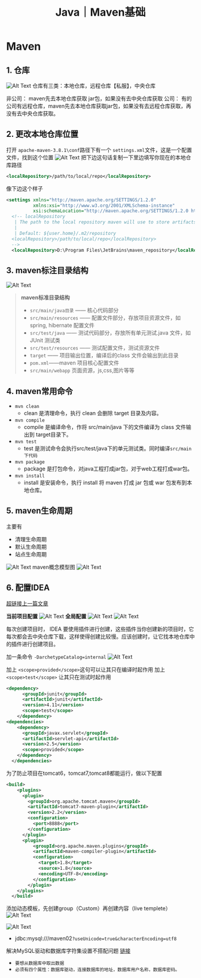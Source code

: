 ﻿---
layout: post
title: Java｜Maven基础
categories: [Java]
description: Maven基础
keywords: 编程语言, Java
mermaid: false
sequence: false
flow: false
mathjax: false
mindmap: false
mindmap2: false
---


# Maven
## 1. 仓库
![Alt Text](/images/posts/20210418094241519.png)
仓库有三类：本地仓库，远程仓库【私服】，中央仓库

非公司： maven先去本地仓库获取 jar包，如果没有去中央仓库获取
公司： 有的公司有远程仓库，maven先去本地仓库获取jar包，如果没有去远程仓库获取，再没有去中央仓库获取。

## 2. 更改本地仓库位置
打开 `apache-maven-3.8.1\conf`路径下有一个  `settings.xml`文件，这是一个配置文件，找到这个位置
![Alt Text](/images/posts/20210418094721924.png)
把下边这句话复制一下里边填写你现在的本地仓库路径
```xml
<localRepository>/path/to/local/repo</localRepository>
```
像下边这个样子
```xml
<settings xmlns="http://maven.apache.org/SETTINGS/1.2.0"
          xmlns:xsi="http://www.w3.org/2001/XMLSchema-instance"
          xsi:schemaLocation="http://maven.apache.org/SETTINGS/1.2.0 http://maven.apache.org/xsd/settings-1.2.0.xsd">
  <!-- localRepository
   | The path to the local repository maven will use to store artifacts.
   |
   | Default: ${user.home}/.m2/repository
  <localRepository>/path/to/local/repo</localRepository>
  -->
  <localRepository>D:\Program Files\JetBrains\maven_repository</localRepository>
```
## 3. maven标注目录结构
![Alt Text](/images/posts/20210418095500394.png)
> **maven标准目录结构**
> -  `src/main/java目录` —— 核心代码部分
> - `src/main/resources` —— 配置文件部分，存放项目资源文件，如 spring, hibernate 配置文件
> - `src/test/java` —— 测试代码部分，存放所有单元测试.java 文件，如 JUnit 测试类
> - `src/test/resources` —— 测试配置文件，测试资源文件
> - `target` —— 项目输出位置，编译后的class 文件会输出到此目录
> - `pom.xml`——maven 项目核心配置文件
> - `src/main/webapp` 页面资源，js,css,图片等等
## 4. maven常用命令
- `mvn clean`
	- clean 是清理命令，执行 clean 会删除 target 目录及内容。
- `mvn compile`
	- compile 是编译命令，作将 src/main/java 下的文件编译为 class 文件输出到 target目录下。
- `mvn test`
	- test 是测试命令会执行src/test/java下的单元测试类。同时编译`src/main下代码`
- `mvn package`
	-  package 是打包命令，对java工程打成jar包，对于web工程打成war包。
- `mvn install`
	- install 是安装命令，执行 install 将 maven 打成 jar 包或 war 包发布到本地仓库。
	
## 5. maven生命周期
主要有
- 清理生命周期 
- 默认生命周期
- 站点生命周期 

![Alt Text](/images/posts/20210418102038305.png)
maven概念模型图
![Alt Text](/images/posts/20210418102553981.png)
## 6. 配置IDEA 
[超链接上一篇文章](https://blog.csdn.net/Slience_me/article/details/115817902)

**当前项目配置**
![Alt Text](/images/posts/20210418103416211.png)
**全局配置**
![Alt Text](/images/posts/20210418170921832.png)
![Alt Text](/images/posts/20210418170956443.png)

每次创建项目时， IDEA 要使用插件进行创建，这些插件当你创建新的项目时，它每次都会去中央仓库下载，这样使得创建比较慢。应该创建时，让它找本地仓库中的插件进行创建项目。
 
加一条命令  `-DarchetypeCatalog=internal`
![Alt Text](/images/posts/20210418103549345.png)

加上 `<scope>provided</scope>`这句可以让其只在编译时起作用
加上  `<scope>test</scope>` 让其只在测试时起作用
```xml
<dependency>
      <groupId>junit</groupId>
      <artifactId>junit</artifactId>
      <version>4.11</version>
      <scope>test</scope>
    </dependency>
<dependencies>
    <dependency>
      <groupId>javax.servlet</groupId>
      <artifactId>servlet-api</artifactId>
      <version>2.5</version>
      <scope>provided</scope>
    </dependency>
  </dependencies>
```

为了防止项目在tomcat6，tomcat7,tomcat8都能运行，做以下配置

```xml
<build>
    <plugins>
      <plugin>
        <groupId>org.apache.tomcat.maven</groupId>
        <artifactId>tomcat7-maven-plugin</artifactId>
        <version>2.2</version>
        <configuration>
          <port>8888</port>
        </configuration>
      </plugin>
      <plugin>
          <groupId>org.apache.maven.plugins</groupId>
          <artifactId>maven-compiler-plugin</artifactId>
          <configuration>
            <target>1.8</target>
            <source>1.8</source>
            <encoding>UTF-8</encoding>
          </configuration>
        </plugin>
    </plugins>
  </build>
```
添加动态模板，先创建group（Custom）再创建内容（live templete）
![Alt Text](/images/posts/20210418164336943.png)

![Alt Text](/images/posts/20210418164258608.png)
- jdbc:mysql:///maven02`?useUnicode=true&characterEncoding=utf8`

解决MySQL驱动和数据库字符集设置不搭配问题  [链接](https://blog.csdn.net/Slience_me/article/details/115836984)


 * `要想从数据库中取出数据`
 * `必须有四个属性：数据库驱动，连接数据库的地址，数据库用户名称，数据库密码。`


